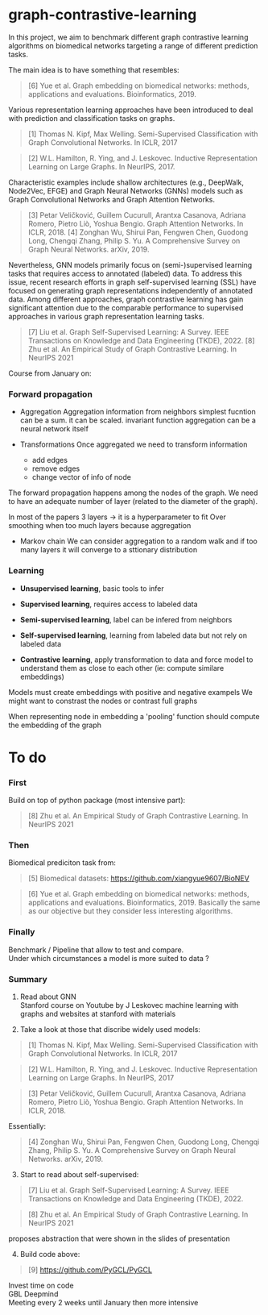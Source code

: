 # graph-contrastive-learning

In this project, we aim to benchmark different graph contrastive learning algorithms on biomedical  networks targeting a range of different prediction tasks.

The main idea is to have something that resembles:
> [6] Yue et al. Graph embedding on biomedical networks: methods, applications and evaluations. Bioinformatics, 2019.

Various representation learning approaches have been introduced to deal with prediction and classification tasks on graphs.

> [1] Thomas N. Kipf, Max Welling. Semi-Supervised Classification with Graph Convolutional Networks. In ICLR, 2017

> [2] W.L. Hamilton, R. Ying, and J. Leskovec. Inductive Representation Learning on Large Graphs. In NeurIPS, 2017.

Characteristic examples include shallow architectures (e.g., DeepWalk, Node2Vec, EFGE) and Graph Neural Networks (GNNs) models such as Graph Convolutional Networks and Graph Attention Networks.

> [3] Petar Veličković, Guillem Cucurull, Arantxa Casanova, Adriana Romero, Pietro Liò, Yoshua Bengio. Graph Attention Networks. In ICLR, 2018.
> [4] Zonghan Wu, Shirui Pan, Fengwen Chen, Guodong Long, Chengqi Zhang, Philip S. Yu. A Comprehensive Survey on Graph Neural Networks. arXiv, 2019.

Nevertheless, GNN models primarily focus on (semi-)supervised learning tasks that requires access to annotated (labeled) data. 
To address this issue, recent research efforts in graph self-supervised learning (SSL) have focused on generating graph 
representations independently of annotated data. Among different approaches, graph contrastive learning has gain significant 
attention due to the comparable performance to supervised approaches in various graph representation learning tasks.

> [7] Liu et al. Graph Self-Supervised Learning: A Survey. IEEE Transactions on Knowledge and Data Engineering (TKDE), 2022.
> [8] Zhu et al. An Empirical Study of Graph Contrastive Learning. In NeurIPS 2021


Course from January on:

### Forward propagation
 - Aggregation
Aggregation information from neighbors
simplest fucntion can be a sum. it can be scaled. invariant function
aggregation can be a neural network itself

- Transformations
Once aggregated we need to transform information
    - add edges
    - remove edges
    - change vector of info of node

The forward propagation happens among the nodes of the graph.
We need to have an adequate number of layer (related to the diameter of the graph).

In most of the papers 3 layers -> it is a hyperparameter to fit
Over smoothing when too much layers because aggregation

- Markov chain
We can consider aggregation to a random walk and if too many layers it will converge to a sttionary distribution


### Learning

- **Unsupervised learning**, basic tools to infer

- **Supervised learning**, requires access to labeled data

- **Semi-supervised learning**, label can be infered from neighbors

- **Self-supervised learning**, learning from labeled data but not rely on labeled data

- **Contrastive learning**, apply transformation to data and force model to understand them as close to each other (ie: compute similare embeddings)



Models must create embeddings with positive and negative exampels
We might want to constrast the nodes or contrast full graphs

When representing node in embedding a 'pooling' function should compute the embedding of the graph


# To do

### First
Build on  top of python package (most intensive part):
> [8] Zhu et al. An Empirical Study of Graph Contrastive Learning. In NeurIPS 2021

### Then
Biomedical prediciton task from:
> [5] Biomedical datasets: https://github.com/xiangyue9607/BioNEV  

> [6] Yue et al. Graph embedding on biomedical networks: methods, applications and evaluations. Bioinformatics, 2019.
Basically the same as our objective but they consider less interesting algorithms.




### Finally
Benchmark / Pipeline that allow to test and compare.  
Under which circumstances a model is more suited to data ?


### Summary

1. Read about GNN  
Stanford course on Youtube by J Leskovec machine learning with graphs and websites at stanford with materials

2. Take a look at those that discribe widely used models:

> [1] Thomas N. Kipf, Max Welling. Semi-Supervised Classification with Graph Convolutional Networks. In ICLR, 2017

> [2] W.L. Hamilton, R. Ying, and J. Leskovec. Inductive Representation Learning on Large Graphs. In NeurIPS, 2017

> [3] Petar Veličković, Guillem Cucurull, Arantxa Casanova, Adriana Romero, Pietro Liò, Yoshua Bengio. Graph Attention Networks. In ICLR, 2018.

Essentially:

> [4] Zonghan Wu, Shirui Pan, Fengwen Chen, Guodong Long, Chengqi Zhang, Philip S. Yu. A Comprehensive Survey on Graph Neural Networks. arXiv, 2019.

3. Start to read about self-supervised:

> [7] Liu et al. Graph Self-Supervised Learning: A Survey. IEEE Transactions on Knowledge and Data Engineering (TKDE), 2022.  

> [8] Zhu et al. An Empirical Study of Graph Contrastive Learning. In NeurIPS 2021  

proposes abstraction that were shown in the slides of presentation

4. Build code above:
> [9] https://github.com/PyGCL/PyGCL



Invest time on code  
GBL Deepmind  
Meeting every 2 weeks until January then more intensive

